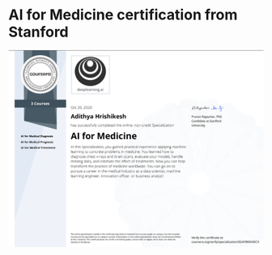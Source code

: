 # AI for Medicine certification from Stanford 
![certificate](https://github.com/TensorAdy/AI-for-Medicine/blob/main/Screen%20Shot%202020-10-20%20at%2019.30.35.png)
